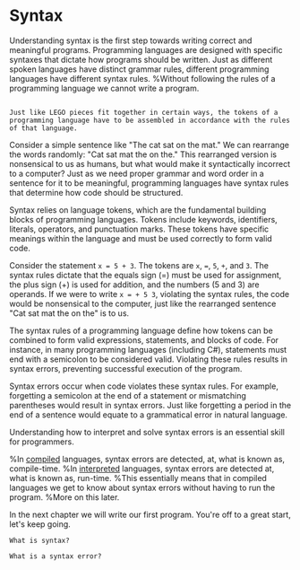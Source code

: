 # Syntax

Understanding syntax is the first step towards writing correct and meaningful programs.
Programming languages are designed with specific syntaxes that dictate how programs should be written. Just as different spoken languages have distinct grammar rules, different programming languages have different syntax rules.
%Without following the rules of a programming language we cannot write a program.

```{figure} https://media.discordapp.net/attachments/1118630713084870736/1121020783129530438/chrokh_a_simple_LEGO_model_of_a_single_propeller_airplane_white_0464d2ac-1d4a-4521-a2a2-5550de4b68b0.png?width=2422&height=1358

Just like LEGO pieces fit together in certain ways, the tokens of a programming language have to be assembled in accordance with the rules of that language.
```

Consider a simple sentence like "The cat sat on the mat." We can rearrange the words randomly: "Cat sat mat the on the."
This rearranged version is nonsensical to us as humans, but what would make it syntactically incorrect to a computer?
Just as we need proper grammar and word order in a sentence for it to be meaningful, programming languages have syntax rules that determine how code should be structured.

Syntax relies on language tokens, which are the fundamental building blocks of programming languages.
Tokens include keywords, identifiers, literals, operators, and punctuation marks.
These tokens have specific meanings within the language and must be used correctly to form valid code.

Consider the statement `x = 5 + 3`.
The tokens are `x`, `=`, `5`, `+`, and `3`.
The syntax rules dictate that the equals sign (=) must be used for assignment, the plus sign (+) is used for addition, and the numbers (5 and 3) are operands. If we were to write `x = + 5 3`, violating the syntax rules, the code would be nonsensical to the computer, just like the rearranged sentence "Cat sat mat the on the" is to us.

The syntax rules of a programming language define how tokens can be combined to form valid expressions, statements, and blocks of code. For instance, in many programming languages (including C#), statements must end with a semicolon to be considered valid. Violating these rules results in syntax errors, preventing successful execution of the program.

Syntax errors occur when code violates these syntax rules. For example, forgetting a semicolon at the end of a statement or mismatching parentheses would result in syntax errors.
Just like forgetting a period in the end of a sentence would equate to a grammatical error in natural language.

Understanding how to interpret and solve syntax errors is an essential skill for programmers.

%In [compiled](compilation) languages, syntax errors are detected, at, what is known as, compile-time.
%In [interpreted](interpretation) languages, syntax errors are detected at, what is known as, run-time.
%This essentially means that in compiled languages we get to know about syntax errors without having to run the program.
%More on this later.

In the next chapter we will write our first program. You're off to a great start, let's keep going.

```{exercise}
What is syntax?
```

```{exercise}
What is a syntax error?
```

